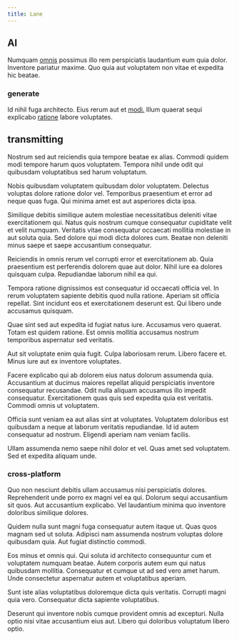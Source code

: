 ```yaml
---
title: Lane
---
```


## AI

Numquam [omnis](/voluptate/payment_up_sized.md) possimus illo rem perspiciatis laudantium eum quia dolor. Inventore pariatur maxime. Quo quia aut voluptatem non vitae et expedita hic beatae.

### generate

Id nihil fuga architecto. Eius rerum aut et [modi.](/facere/adipisci/molestiae/ut/cliffs_generic_frozen_chair.md) Illum quaerat sequi explicabo [ratione](/facere/adipisci/practical_plastic_sausages.md) labore voluptates.

## transmitting

Nostrum sed aut reiciendis quia tempore beatae ex alias. Commodi quidem modi tempore harum quos voluptatem. Tempora nihil unde odit qui quibusdam voluptatibus sed harum voluptatum.

Nobis quibusdam voluptatem quibusdam dolor voluptatem. Delectus voluptas dolore ratione dolor vel. Temporibus praesentium et error ad neque quas fuga. Qui minima amet est aut asperiores dicta ipsa.

Similique debitis similique autem molestiae necessitatibus deleniti vitae exercitationem qui. Natus quis nostrum cumque consequatur cupiditate velit et velit numquam. Veritatis vitae consequatur occaecati mollitia molestiae in aut soluta quia. Sed dolore qui modi dicta dolores cum. Beatae non deleniti minus saepe et saepe accusantium consequatur.

Reiciendis in omnis rerum vel corrupti error et exercitationem ab. Quia praesentium est perferendis dolorem quae aut dolor. Nihil iure ea dolores quisquam culpa. Repudiandae laborum nihil ea qui.

Tempora ratione dignissimos est consequatur id occaecati officia vel. In rerum voluptatem sapiente debitis quod nulla ratione. Aperiam sit officia repellat. Sint incidunt eos et exercitationem deserunt est. Qui libero unde accusamus quisquam.

Quae sint sed aut expedita id fugiat natus iure. Accusamus vero quaerat. Totam est quidem ratione. Est omnis mollitia accusamus nostrum temporibus aspernatur sed veritatis.

Aut sit voluptate enim quia fugit. Culpa laboriosam rerum. Libero facere et. Minus iure aut ex inventore voluptates.

Facere explicabo qui ab dolorem eius natus dolorum assumenda quia. Accusantium at ducimus maiores repellat aliquid perspiciatis inventore consequatur recusandae. Odit nulla aliquam accusamus illo impedit consequatur. Exercitationem quas quis sed expedita quia est veritatis. Commodi omnis ut voluptatem.

Officia sunt veniam ea aut alias sint at voluptates. Voluptatem doloribus est quibusdam a neque at laborum veritatis repudiandae. Id id autem consequatur ad nostrum. Eligendi aperiam nam veniam facilis.

Ullam assumenda nemo saepe nihil dolor et vel. Quas amet sed voluptatem. Sed et expedita aliquam unde.

### cross-platform

Quo non nesciunt debitis ullam accusamus nisi perspiciatis dolores. Reprehenderit unde porro ex magni vel ea qui. Dolorum sequi accusantium sit quos. Aut accusantium explicabo. Vel laudantium minima quo inventore doloribus similique dolores.

Quidem nulla sunt magni fuga consequatur autem itaque ut. Quas quos magnam sed ut soluta. Adipisci nam assumenda nostrum voluptas dolore quibusdam quia. Aut fugiat distinctio commodi.

Eos minus et omnis qui. Qui soluta id architecto consequuntur cum et voluptatem numquam beatae. Autem corporis autem eum qui natus quibusdam mollitia. Consequatur et cumque ut ad sed vero amet harum. Unde consectetur aspernatur autem et voluptatibus aperiam.

Sunt iste alias voluptatibus doloremque dicta quis veritatis. Corrupti magni quia vero. Consequatur dicta sapiente voluptatibus.

Deserunt qui inventore nobis cumque provident omnis ad excepturi. Nulla optio nisi vitae accusantium eius aut. Libero qui doloribus voluptatum libero optio.
